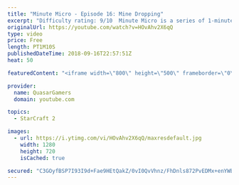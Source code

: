 ```yaml
---
title: "Minute Micro - Episode 16: Mine Dropping"
excerpt: "Difficulty rating: 9/10  Minute Micro is a series of 1-minute videos explaining how to perform common micro techniques. This episode is on mine dropping.  twitch.tv/Quasarprintf"
originalUrl: https://youtube.com/watch?v=HOvAhv2X6qQ
type: video
price: Free
length: PT1M10S
publishedDateTime: 2018-09-16T22:57:51Z
heat: 50

featuredContent: "<iframe width=\"800\" height=\"500\" frameborder=\"0\" src=\"https://www.youtube.com/embed/HOvAhv2X6qQ\" allow=\"accelerometer; autoplay; encrypted-media; gyroscope; picture-in-picture\" allowfullscreen></iframe>"

provider:
  name: QuasarGamers
  domain: youtube.com

topics:
  - StarCraft 2

images:
  - url: https://i.ytimg.com/vi/HOvAhv2X6qQ/maxresdefault.jpg
    width: 1280
    height: 720
    isCached: true

secured: "C3GOyfBSP7I93I9d+Fae9HEtQakZ/0vI0QvVhnz/FhDnls872PvEDMx+enYWBZN3h2FAvdipdpbi1uJnMOZmLxb8+9byb0OKsWtVXZGbhCfTRTHuK52Ij9akpapshKws1dWYTpJb4/Gv+AQhByJ4CyLK6pb27+cPAMS5UJfkphBfdg+YQYhiqOKRQQOEP/69x2DFWvY6oXjlDGfndXZ4uz1I1jOvUwQPz5oa3KzwmlP6xx+2/ZpUah0zbh4oDrF2zuDktWGCXhH3BSLo+BUEcyaElDrArSjUAzTBqYIPj5F+vCgfcU7qSagapSl3ecJnesY7CQWmpeO1dU6GGp3kVPscUteAZ85jiKtR/0xBa89KIzKm4GSc2aMs4N8FuejRIAe7ajG4DCvclB0tEmG0aZ0C8N4Q/cEo5aKvrkPA8sw=;YD6hDE8Zgw8QzmJE4VDbtw=="
---
```


